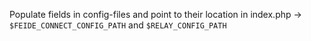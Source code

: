 Populate fields in config-files and point to their location in index.php -> `$FEIDE_CONNECT_CONFIG_PATH` and `$RELAY_CONFIG_PATH`